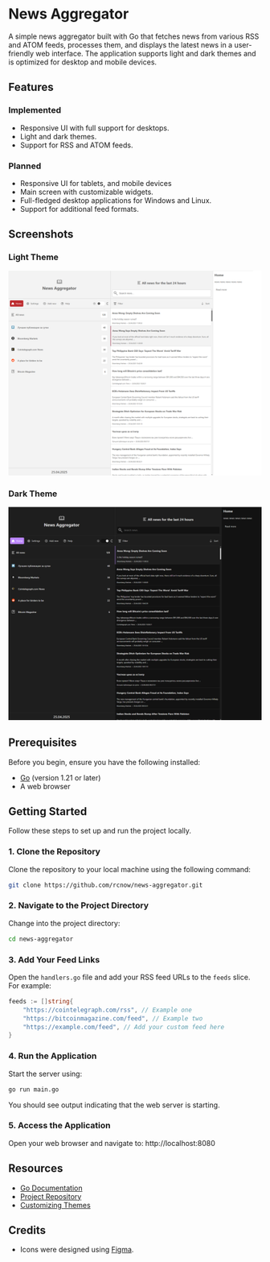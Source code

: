 # News Aggregator

A simple news aggregator built with Go that fetches news from various RSS and ATOM feeds, processes them, and displays the latest news in a user-friendly web interface. The application supports light and dark themes and is optimized for desktop and mobile devices.

## Features

### Implemented
- Responsive UI with full support for desktops.
- Light and dark themes.
- Support for RSS and ATOM feeds.

### Planned
- Responsive UI for tablets, and mobile devices
- Main screen with customizable widgets.
- Full-fledged desktop applications for Windows and Linux.
- Support for additional feed formats.

## Screenshots

### Light Theme
![Light Theme](./doc/light.png)

### Dark Theme
![Dark Theme](./doc/dark.png)

## Prerequisites

Before you begin, ensure you have the following installed:

- [Go](https://golang.org/dl/) (version 1.21 or later)
- A web browser

## Getting Started

Follow these steps to set up and run the project locally.

### 1. Clone the Repository

Clone the repository to your local machine using the following command:

```bash
git clone https://github.com/rcnow/news-aggregator.git
```

### 2. Navigate to the Project Directory

Change into the project directory:

```bash
cd news-aggregator
```

### 3. Add Your Feed Links

Open the `handlers.go` file and add your RSS feed URLs to the `feeds` slice. For example:

```go
feeds := []string{
    "https://cointelegraph.com/rss", // Example one
    "https://bitcoinmagazine.com/feed", // Example two
    "https://example.com/feed", // Add your custom feed here
}
```

### 4. Run the Application

Start the server using:

```bash
go run main.go
```

You should see output indicating that the web server is starting.

### 5. Access the Application

Open your web browser and navigate to:
http://localhost:8080

## Resources

- [Go Documentation](https://golang.org/doc/)
- [Project Repository](https://github.com/rcnow/news-aggregator)
- [Customizing Themes](./doc/THEMES.md)

## Credits

- Icons were designed using [Figma](https://www.figma.com/).